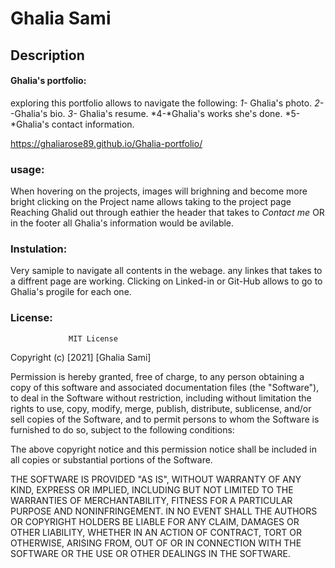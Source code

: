 # Ghalia Sami

## Description
#### Ghalia's portfolio: 
exploring this portfolio allows to navigate the following:
*1-* Ghalia's photo.
*2-*-Ghalia's bio.
*3-* Ghalia's resume.
*4-*Ghalia's works she's done.
*5-*Ghalia's contact information.

https://ghaliarose89.github.io/Ghalia-portfolio/


### usage:
When hovering on the projects, images will brighning and become more bright
clicking on the Project name allows taking to the project page
Reaching Ghalid out through eathier the header that takes to *Contact me* OR in the footer all Ghalia's information would be avilable.


### Instulation:
Very samiple to navigate all  contents in the webage.
any linkes that takes to a diffrent page are working.
Clicking on Linked-in or Git-Hub allows to go to Ghalia's progile for each one.

### License:
                 MIT License

Copyright (c) [2021] [Ghalia Sami]

Permission is hereby granted, free of charge, to any person obtaining a copy
of this software and associated documentation files (the "Software"), to deal
in the Software without restriction, including without limitation the rights
to use, copy, modify, merge, publish, distribute, sublicense, and/or sell
copies of the Software, and to permit persons to whom the Software is
furnished to do so, subject to the following conditions:

The above copyright notice and this permission notice shall be included in all
copies or substantial portions of the Software.

THE SOFTWARE IS PROVIDED "AS IS", WITHOUT WARRANTY OF ANY KIND, EXPRESS OR
IMPLIED, INCLUDING BUT NOT LIMITED TO THE WARRANTIES OF MERCHANTABILITY,
FITNESS FOR A PARTICULAR PURPOSE AND NONINFRINGEMENT. IN NO EVENT SHALL THE
AUTHORS OR COPYRIGHT HOLDERS BE LIABLE FOR ANY CLAIM, DAMAGES OR OTHER
LIABILITY, WHETHER IN AN ACTION OF CONTRACT, TORT OR OTHERWISE, ARISING FROM,
OUT OF OR IN CONNECTION WITH THE SOFTWARE OR THE USE OR OTHER DEALINGS IN THE
SOFTWARE.